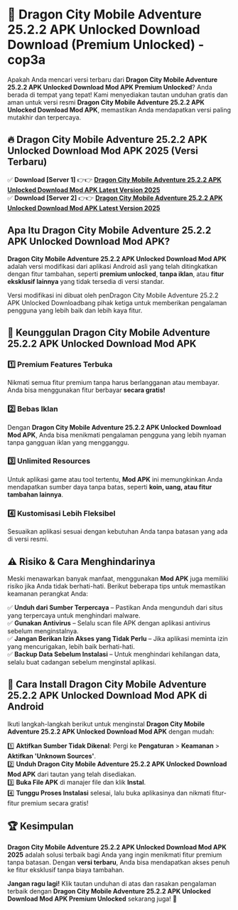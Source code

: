 # 🎯 Dragon City Mobile Adventure 25.2.2 APK Unlocked Download  Download (Premium Unlocked) -  cop3a

Apakah Anda mencari versi terbaru dari **Dragon City Mobile Adventure 25.2.2 APK Unlocked Download Mod APK Premium Unlocked**? Anda berada di tempat yang tepat! Kami menyediakan tautan unduhan gratis dan aman untuk versi resmi **Dragon City Mobile Adventure 25.2.2 APK Unlocked Download Mod APK**, memastikan Anda mendapatkan versi paling mutakhir dan terpercaya.

## 🔥 Dragon City Mobile Adventure 25.2.2 APK Unlocked Download Mod APK 2025 (Versi Terbaru)

✅ **Download [Server 1]** 👉👉 [**Dragon City Mobile Adventure 25.2.2 APK Unlocked Download Mod APK Latest Version 2025**](https://momento.my/?title=Dragon_City_Mobile_Adventure_25.2.2_APK_Unlocked_Download)  
✅ **Download [Server 2]** 👉👉 [**Dragon City Mobile Adventure 25.2.2 APK Unlocked Download Mod APK Latest Version 2025**](https://momento.my/?title=Dragon_City_Mobile_Adventure_25.2.2_APK_Unlocked_Download)  

## Apa Itu Dragon City Mobile Adventure 25.2.2 APK Unlocked Download Mod APK?

**Dragon City Mobile Adventure 25.2.2 APK Unlocked Download Mod APK** adalah versi modifikasi dari aplikasi Android asli yang telah ditingkatkan dengan fitur tambahan, seperti **premium unlocked**, **tanpa iklan**, atau **fitur eksklusif lainnya** yang tidak tersedia di versi standar.

Versi modifikasi ini dibuat oleh penDragon City Mobile Adventure 25.2.2 APK Unlocked Downloadbang pihak ketiga untuk memberikan pengalaman pengguna yang lebih baik dan lebih kaya fitur.

## 🎯 Keunggulan Dragon City Mobile Adventure 25.2.2 APK Unlocked Download Mod APK

### 1️⃣ Premium Features Terbuka
Nikmati semua fitur premium tanpa harus berlangganan atau membayar. Anda bisa menggunakan fitur berbayar **secara gratis!**

### 2️⃣ Bebas Iklan
Dengan **Dragon City Mobile Adventure 25.2.2 APK Unlocked Download Mod APK**, Anda bisa menikmati pengalaman pengguna yang lebih nyaman tanpa gangguan iklan yang mengganggu.

### 3️⃣ Unlimited Resources
Untuk aplikasi game atau tool tertentu, **Mod APK** ini memungkinkan Anda mendapatkan sumber daya tanpa batas, seperti **koin, uang, atau fitur tambahan lainnya**.

### 4️⃣ Kustomisasi Lebih Fleksibel
Sesuaikan aplikasi sesuai dengan kebutuhan Anda tanpa batasan yang ada di versi resmi.

## ⚠️ Risiko & Cara Menghindarinya

Meski menawarkan banyak manfaat, menggunakan **Mod APK** juga memiliki risiko jika Anda tidak berhati-hati. Berikut beberapa tips untuk memastikan keamanan perangkat Anda:

✅ **Unduh dari Sumber Terpercaya** – Pastikan Anda mengunduh dari situs yang terpercaya untuk menghindari malware.  
✅ **Gunakan Antivirus** – Selalu scan file APK dengan aplikasi antivirus sebelum menginstalnya.  
✅ **Jangan Berikan Izin Akses yang Tidak Perlu** – Jika aplikasi meminta izin yang mencurigakan, lebih baik berhati-hati.  
✅ **Backup Data Sebelum Instalasi** – Untuk menghindari kehilangan data, selalu buat cadangan sebelum menginstal aplikasi.

## 📌 Cara Install Dragon City Mobile Adventure 25.2.2 APK Unlocked Download Mod APK di Android

Ikuti langkah-langkah berikut untuk menginstal **Dragon City Mobile Adventure 25.2.2 APK Unlocked Download Mod APK** dengan mudah:

1️⃣ **Aktifkan Sumber Tidak Dikenal**: Pergi ke **Pengaturan** > **Keamanan** > **Aktifkan 'Unknown Sources'**.  
2️⃣ **Unduh Dragon City Mobile Adventure 25.2.2 APK Unlocked Download Mod APK** dari tautan yang telah disediakan.  
3️⃣ **Buka File APK** di manajer file dan klik **Instal**.  
4️⃣ **Tunggu Proses Instalasi** selesai, lalu buka aplikasinya dan nikmati fitur-fitur premium secara gratis!

## 🏆 Kesimpulan

**Dragon City Mobile Adventure 25.2.2 APK Unlocked Download Mod APK 2025** adalah solusi terbaik bagi Anda yang ingin menikmati fitur premium tanpa batasan. Dengan **versi terbaru**, Anda bisa mendapatkan akses penuh ke fitur eksklusif tanpa biaya tambahan.

**Jangan ragu lagi!** Klik tautan unduhan di atas dan rasakan pengalaman terbaik dengan **Dragon City Mobile Adventure 25.2.2 APK Unlocked Download Mod APK Premium Unlocked** sekarang juga! 🚀
